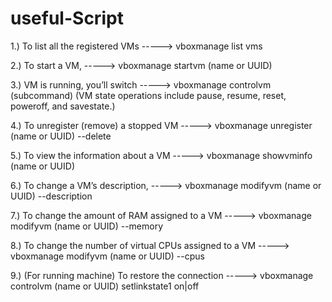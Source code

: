 # useful-Script

1.) To list all the registered VMs                                -----> vboxmanage list vms

2.) To start a VM,                                                -----> vboxmanage startvm (name or UUID)

3.) VM is running, you’ll switch                                  -----> vboxmanage controlvm (subcommand) (VM state operations include pause, resume, reset, poweroff, and savestate.)

4.) To unregister (remove) a stopped VM                           -----> vboxmanage unregister (name or UUID) --delete

5.) To view the information about a VM                            -----> vboxmanage showvminfo (name or UUID)

6.) To change a VM’s description,                                 -----> vboxmanage modifyvm (name or UUID) --description <new description>

7.) To change the amount of RAM assigned to a VM                  -----> vboxmanage modifyvm (name or UUID) --memory <RAM in MB>

8.) To change the number of virtual CPUs assigned to a VM         -----> vboxmanage modifyvm (name or UUID) --cpus <number>

9.) (For running machine) 
To restore the connection                                         -----> vboxmanage controlvm (name or UUID) setlinkstate1 on|off

